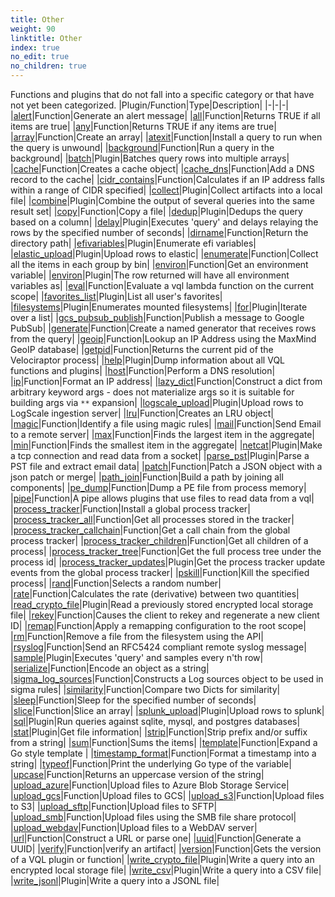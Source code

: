 ```yaml
---
title: Other
weight: 90
linktitle: Other
index: true
no_edit: true
no_children: true
---
```


Functions and plugins that do not fall into a specific category or that have
not yet been categorized.
|Plugin/Function|<span class='vql_type'>Type</span>|Description|
|-|-|-|
|[alert](alert)|<span class='vql_type'>Function</span>|Generate an alert message|
|[all](all)|<span class='vql_type'>Function</span>|Returns TRUE if all items are true|
|[any](any)|<span class='vql_type'>Function</span>|Returns TRUE if any items are true|
|[array](array)|<span class='vql_type'>Function</span>|Create an array|
|[atexit](atexit)|<span class='vql_type'>Function</span>|Install a query to run when the query is unwound|
|[background](background)|<span class='vql_type'>Function</span>|Run a query in the background|
|[batch](batch)|<span class='vql_type'>Plugin</span>|Batches query rows into multiple arrays|
|[cache](cache)|<span class='vql_type'>Function</span>|Creates a cache object|
|[cache_dns](cache_dns)|<span class='vql_type'>Function</span>|Add a DNS record to the cache|
|[cidr_contains](cidr_contains)|<span class='vql_type'>Function</span>|Calculates if an IP address falls within a range of CIDR specified|
|[collect](collect)|<span class='vql_type'>Plugin</span>|Collect artifacts into a local file|
|[combine](combine)|<span class='vql_type'>Plugin</span>|Combine the output of several queries into the same result set|
|[copy](copy)|<span class='vql_type'>Function</span>|Copy a file|
|[dedup](dedup)|<span class='vql_type'>Plugin</span>|Dedups the query based on a column|
|[delay](delay)|<span class='vql_type'>Plugin</span>|Executes 'query' and delays relaying the rows by the specified number of seconds|
|[dirname](dirname)|<span class='vql_type'>Function</span>|Return the directory path|
|[efivariables](efivariables)|<span class='vql_type'>Plugin</span>|Enumerate efi variables|
|[elastic_upload](elastic_upload)|<span class='vql_type'>Plugin</span>|Upload rows to elastic|
|[enumerate](enumerate)|<span class='vql_type'>Function</span>|Collect all the items in each group by bin|
|[environ](environ)|<span class='vql_type'>Function</span>|Get an environment variable|
|[environ](environ)|<span class='vql_type'>Plugin</span>|The row returned will have all environment variables as|
|[eval](eval)|<span class='vql_type'>Function</span>|Evaluate a vql lambda function on the current scope|
|[favorites_list](favorites_list)|<span class='vql_type'>Plugin</span>|List all user's favorites|
|[filesystems](filesystems)|<span class='vql_type'>Plugin</span>|Enumerates mounted filesystems|
|[for](for)|<span class='vql_type'>Plugin</span>|Iterate over a list|
|[gcs_pubsub_publish](gcs_pubsub_publish)|<span class='vql_type'>Function</span>|Publish a message to Google PubSub|
|[generate](generate)|<span class='vql_type'>Function</span>|Create a named generator that receives rows from the query|
|[geoip](geoip)|<span class='vql_type'>Function</span>|Lookup an IP Address using the MaxMind GeoIP database|
|[getpid](getpid)|<span class='vql_type'>Function</span>|Returns the current pid of the Velociraptor process|
|[help](help)|<span class='vql_type'>Plugin</span>|Dump information about all VQL functions and plugins|
|[host](host)|<span class='vql_type'>Function</span>|Perform a DNS resolution|
|[ip](ip)|<span class='vql_type'>Function</span>|Format an IP address|
|[lazy_dict](lazy_dict)|<span class='vql_type'>Function</span>|Construct a dict from arbitrary keyword args - does not materialize args so it is suitable for building args via `**` expansion|
|[logscale_upload](logscale_upload)|<span class='vql_type'>Plugin</span>|Upload rows to LogScale ingestion server|
|[lru](lru)|<span class='vql_type'>Function</span>|Creates an LRU object|
|[magic](magic)|<span class='vql_type'>Function</span>|Identify a file using magic rules|
|[mail](mail)|<span class='vql_type'>Function</span>|Send Email to a remote server|
|[max](max)|<span class='vql_type'>Function</span>|Finds the largest item in the aggregate|
|[min](min)|<span class='vql_type'>Function</span>|Finds the smallest item in the aggregate|
|[netcat](netcat)|<span class='vql_type'>Plugin</span>|Make a tcp connection and read data from a socket|
|[parse_pst](parse_pst)|<span class='vql_type'>Plugin</span>|Parse a PST file and extract email data|
|[patch](patch)|<span class='vql_type'>Function</span>|Patch a JSON object with a json patch or merge|
|[path_join](path_join)|<span class='vql_type'>Function</span>|Build a path by joining all components|
|[pe_dump](pe_dump)|<span class='vql_type'>Function</span>|Dump a PE file from process memory|
|[pipe](pipe)|<span class='vql_type'>Function</span>|A pipe allows plugins that use files to read data from a vql|
|[process_tracker](process_tracker)|<span class='vql_type'>Function</span>|Install a global process tracker|
|[process_tracker_all](process_tracker_all)|<span class='vql_type'>Function</span>|Get all processes stored in the tracker|
|[process_tracker_callchain](process_tracker_callchain)|<span class='vql_type'>Function</span>|Get a call chain from the global process tracker|
|[process_tracker_children](process_tracker_children)|<span class='vql_type'>Function</span>|Get all children of a process|
|[process_tracker_tree](process_tracker_tree)|<span class='vql_type'>Function</span>|Get the full process tree under the process id|
|[process_tracker_updates](process_tracker_updates)|<span class='vql_type'>Plugin</span>|Get the process tracker update events from the global process tracker|
|[pskill](pskill)|<span class='vql_type'>Function</span>|Kill the specified process|
|[rand](rand)|<span class='vql_type'>Function</span>|Selects a random number|
|[rate](rate)|<span class='vql_type'>Function</span>|Calculates the rate (derivative) between two quantities|
|[read_crypto_file](read_crypto_file)|<span class='vql_type'>Plugin</span>|Read a previously stored encrypted local storage file|
|[rekey](rekey)|<span class='vql_type'>Function</span>|Causes the client to rekey and regenerate a new client ID|
|[remap](remap)|<span class='vql_type'>Function</span>|Apply a remapping configuration to the root scope|
|[rm](rm)|<span class='vql_type'>Function</span>|Remove a file from the filesystem using the API|
|[rsyslog](rsyslog)|<span class='vql_type'>Function</span>|Send an RFC5424 compliant remote syslog message|
|[sample](sample)|<span class='vql_type'>Plugin</span>|Executes 'query' and samples every n'th row|
|[serialize](serialize)|<span class='vql_type'>Function</span>|Encode an object as a string|
|[sigma_log_sources](sigma_log_sources)|<span class='vql_type'>Function</span>|Constructs a Log sources object to be used in sigma rules|
|[similarity](similarity)|<span class='vql_type'>Function</span>|Compare two Dicts for similarity|
|[sleep](sleep)|<span class='vql_type'>Function</span>|Sleep for the specified number of seconds|
|[slice](slice)|<span class='vql_type'>Function</span>|Slice an array|
|[splunk_upload](splunk_upload)|<span class='vql_type'>Plugin</span>|Upload rows to splunk|
|[sql](sql)|<span class='vql_type'>Plugin</span>|Run queries against sqlite, mysql, and postgres databases|
|[stat](stat)|<span class='vql_type'>Plugin</span>|Get file information|
|[strip](strip)|<span class='vql_type'>Function</span>|Strip prefix and/or suffix from a string|
|[sum](sum)|<span class='vql_type'>Function</span>|Sums the items|
|[template](template)|<span class='vql_type'>Function</span>|Expand a Go style template |
|[timestamp_format](timestamp_format)|<span class='vql_type'>Function</span>|Format a timestamp into a string|
|[typeof](typeof)|<span class='vql_type'>Function</span>|Print the underlying Go type of the variable|
|[upcase](upcase)|<span class='vql_type'>Function</span>|Returns an uppercase version of the string|
|[upload_azure](upload_azure)|<span class='vql_type'>Function</span>|Upload files to Azure Blob Storage Service|
|[upload_gcs](upload_gcs)|<span class='vql_type'>Function</span>|Upload files to GCS|
|[upload_s3](upload_s3)|<span class='vql_type'>Function</span>|Upload files to S3|
|[upload_sftp](upload_sftp)|<span class='vql_type'>Function</span>|Upload files to SFTP|
|[upload_smb](upload_smb)|<span class='vql_type'>Function</span>|Upload files using the SMB file share protocol|
|[upload_webdav](upload_webdav)|<span class='vql_type'>Function</span>|Upload files to a WebDAV server|
|[url](url)|<span class='vql_type'>Function</span>|Construct a URL or parse one|
|[uuid](uuid)|<span class='vql_type'>Function</span>|Generate a UUID|
|[verify](verify)|<span class='vql_type'>Function</span>|verify an artifact|
|[version](version)|<span class='vql_type'>Function</span>|Gets the version of a VQL plugin or function|
|[write_crypto_file](write_crypto_file)|<span class='vql_type'>Plugin</span>|Write a query into an encrypted local storage file|
|[write_csv](write_csv)|<span class='vql_type'>Plugin</span>|Write a query into a CSV file|
|[write_jsonl](write_jsonl)|<span class='vql_type'>Plugin</span>|Write a query into a JSONL file|
